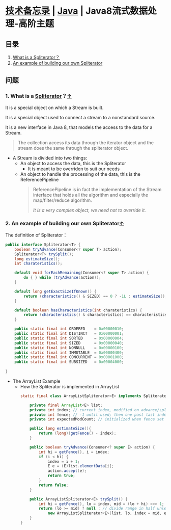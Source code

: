 # [技术备忘录](../README.md) | [Java](README.md) | Java8流式数据处理-高阶主题
## 目录
  1. [What is a Spliterator？](#what-is-spliterator)
  2. [An example of building our own Spliterator](#custom-spliterator-example)

## 问题
### 1. What is a [Spliterator](https://docs.oracle.com/en/java/javase/12/docs/api/java.base/java/util/Spliterator.html)？<a name="what-is-spliterator"></a>[↑](#top)
It is a special object on which a Stream is built.

It is a special object used to connect a stream to a nonstandard source.

It is a new interface in Java 8, that models the access to the data for a Stream.
> The collection access its data through the iterator object and the
> stream does the same through the spliterator object.

* A Stream is divided into two things:
  * An object to access the data, this is the Spliterator
    * It is meant to be overriden to suit our needs
  * An object to handle the processing of the data, this is the ReferencePipeline
    > ReferencePipeline is in fact the implementation of the Stream interface that
    > holds all the algorithm and especially the map/filter/reduce algorithm.
    > 
    > _It is a very complex object, we need not to override it._

### 2. An example of building our own Spliterator<a name="custom-spliterator-example"></a>[↑](#top)
The definition of Spliterator：
```java
public interface Spliterator<T> {
    boolean tryAdvance(Consumer<? super T> action);
    Spliterator<T> trySplit();
    long estimateSize();
    int charateristics();

    default void forEachRemaining(Consumer<? super T> action) {
        do { } while (tryAdvance(action));
    }

    default long getExactSizeIfKnown() {
        return (characteristics() & SIZED) == 0 ? -1L : estimateSize();
    }

    default boolean hasCharacteristics(int charateristics) {
        return (characteristics() & characteristics) == characteristics;
    }

    public static final int ORDERED    = 0x00000010;
    public static final int DISTINCT   = 0x00000001;
    public static final int SORTED     = 0x00000004;
    public static final int SIZED      = 0x00000040;
    public static final int NONNULL    = 0x00000100;
    public static final int IMMUTABLE  = 0x00000400;
    public static final int CONCURRENT = 0x00001000;
    public static final int SUBSIZED   = 0x00004000;
    
}
```

* The ArrayList Example
  * How the Spliterator is implemented in ArrayList
    ```java
    static final class ArrayListSpliterator<E> implements Spliterator<E> {

        private final ArrayList<E> list;
        private int index; // current index, modified on advance/split
        private int fence; // -1 until used; then one past last index
        private int expectedModCount; // initialized when fence set

        public long estimateSize(){
            return (long)(getFence() - index);
        }

        public boolean tryAdvance(Consumer<? super E> action) {
            int hi = getFence(), i = index;
            if (i < hi) {
                index = i + 1;
                E e = (E)list.elementData[i];
                action.accept(e);
                return true;
            }
            return false;
        }

        public ArrayListSpliterator<E> trySplit() {
            int hi = getFence(), lo = index, mid = (lo + hi) >>> 1;
            return (lo >= mid) ? null : // divide range in half unless too small
                new ArrayListSpliterator<E>(list, lo, index = mid, expectedModCount);
        }
    }
    ```
